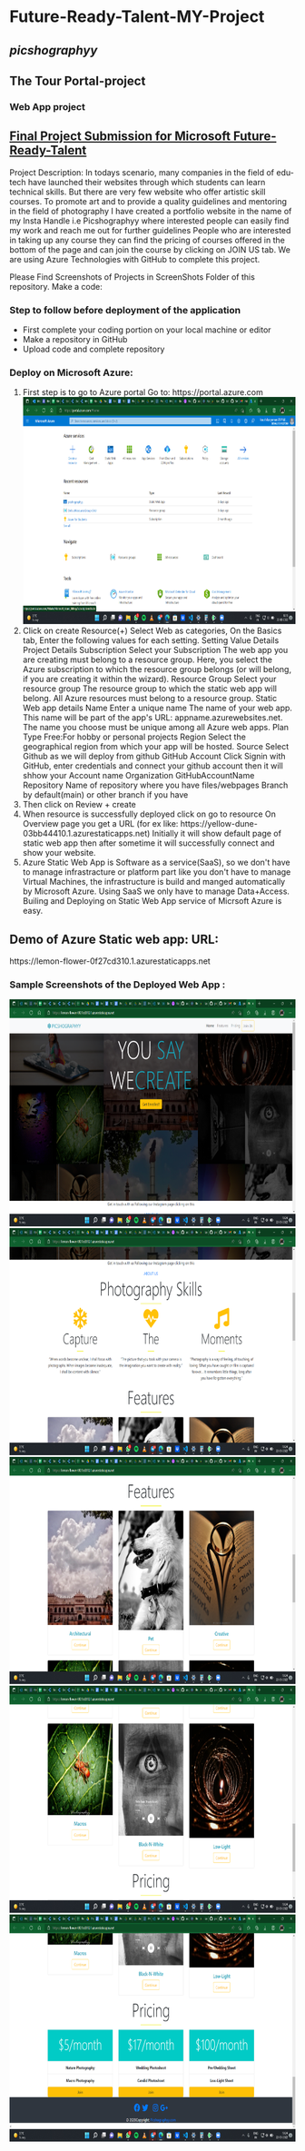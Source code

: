 <h1>Future-Ready-Talent-MY-Project</h1><h2><i>picshographyy</i></h2>

<h2>The Tour Portal-project</h2>
<h3>Web App project</h3>

<h2><u>Final Project Submission for Microsoft Future-Ready-Talent</u></h2>
Project Description: In todays scenario, many companies in the field of edu-tech have launched their websites through which students can learn technical skills. But there are very few website who offer artistic skill courses. To promote art and to provide a quality guidelines and mentoring in the field of photography I have created a portfolio website in the name of my Insta Handle i.e Picshographyy where interested people can easily find my work and reach me out for further guidelines People who are interested in taking up any course they can find the pricing of courses offered in the bottom of the page and can join the course by clicking on JOIN US tab. We are using Azure Technologies with GitHub to complete this project.

Please Find Screenshots of Projects in ScreenShots Folder of this repository. Make a code:
<h3>Step to follow before deployment of the application</h3>
<ul><li>First complete your coding portion on your local machine or editor </li>
    <li>Make a repository in GitHub</li>
    <li>Upload code and complete repository</li></ul>
<h3>Deploy on Microsoft Azure:</h3>

  <ol><li>First step is to go to Azure portal Go to: https://portal.azure.com</li>
<img src="Screenshots/Screenshot (432).png" height=400px width=700px/>
<li>Click on create Resource(+) Select Web as categories, On the Basics tab, Enter the following values for each setting. Setting Value Details Project Details Subscription Select your Subscription The web app you are creating must belong to a resource group. Here, you select the Azure subscription to which the resource group belongs (or will belong, if you are creating it within the wizard). Resource Group Select your resource group The resource group to which the static web app will belong. All Azure resources must belong to a resource group. Static Web app details Name Enter a unique name The name of your web app. This name will be part of the app's URL: appname.azurewebsites.net. The name you choose must be unique among all Azure web apps. Plan Type Free:For hobby or personal projects
Region Select the geographical region from which your app will be hosted. Source Select Github as we will deploy from github GitHub Account Click Signin with GitHub, enter credentials and connect your github account then it will shhow your Account name Organization GitHubAccountName Repository Name of repository where you have files/webpages Branch by default(main) or other branch if you have</li>

<li>Then click on Review + create</li>

<li>When resource is successfully deployed click on go to resource On Overview page you get a URL (for ex like: https://yellow-dune-03bb44410.1.azurestaticapps.net) Initially it will show default page of static web app then after sometime it will successfully connect and show your website.</li>

<li>Azure Static Web App is Software as a service(SaaS), so we don't have to manage infrastracture or platform part like you don't have to manage Virtual Machines, the infrastructure is build and manged automatically by Microsoft Azure. Using SaaS we only have to manage Data+Access. Builing and Deploying on Static Web App service of Micrsoft Azure is easy.</li>
  </ol>
  <h2>Demo of Azure Static web app: URL:</h2> https://lemon-flower-0f27cd310.1.azurestaticapps.net
<h3>Sample Screenshots of the Deployed Web App : </h3>
<img src="Screenshots/Screenshot (434).png" height=400px width=700px/>
<img src="Screenshots/Screenshot (435).png" height=400px width=700px/>
<img src="Screenshots/Screenshot (436).png" height=400px width=700px/>
<img src="Screenshots/Screenshot (437).png" height=400px width=700px/>
<img src="Screenshots/Screenshot (438).png" height=400px width=700px/>
